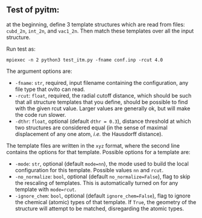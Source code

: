 ## Test of pyitm:

at the beginning, define 3 template structures which are read from files: `cubd_2n`, `int_2n`, and `vac1_2n`. Then match these templates over all the input structure.

Run test as:
```
mpiexec -n 2 python3 test_itm.py -fname conf.inp -rcut 4.0
```
The argument options are:
 - `-fname`: `str`, required, input filename containing the configuration, any file type that ovito can read.
 - `-rcut`: `float`, required, the radial cutoff distance, which should be such that all structure templates that you define, should be possible to find with the given rcut value. Larger values are generally ok, but will make the code run slower.
 - `-dthr`: `float`, optional (default `dthr = 0.3`), distance threshold at which two structures are considered equal (in the sense of maximal displacement of any one atom, *i.e.* the Hausdorff distance).


The template files are written in the `xyz` format, where the second line contains the options for that template.
Possible options for a template are:
 - `-mode`: `str`, optional (default `mode=nn`), the mode used to build the local configuration for this template. Possible values `nn` and `rcut`.
 - `-no_normalize`: `bool`, optional (default `no_normalize=False`), flag to skip the rescaling of templates. This is automatically turned on for any template with `mode=rcut`.
 - `-ignore_chem`: `bool`, optional (default `ignore_chem=False`), flag to ignore the chemical (atomic) types of that template. If `True`, the geometry of the structure will attempt to be matched, disregarding the atomic types.
